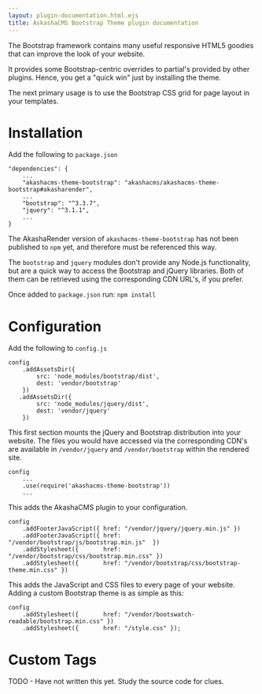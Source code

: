```yaml
---
layout: plugin-documentation.html.ejs
title: AskashaCMS Bootstrap Theme plugin documentation
---
```


The Bootstrap framework contains many useful responsive HTML5 goodies that can improve the look of your website.  

It provides some Bootstrap-centric overrides to partial's provided by other plugins.  Hence, you get a "quick win" just by installing the theme.

The next primary usage is to use the Bootstrap CSS grid for page layout in your templates.

# Installation

Add the following to `package.json`

```
"dependencies": {
    ...
    "akashacms-theme-bootstrap": "akashacms/akashacms-theme-bootstrap#akasharender",
    ...
    "bootstrap": "^3.3.7",
    "jquery": "^3.1.1",
    ...
}
```

The AkashaRender version of `akashacms-theme-bootstrap` has not been published to `npm` yet, and therefore must be referenced this way.

The `bootstrap` and `jquery` modules don't provide any Node.js functionality, but are a quick way to access the Bootstrap and jQuery libraries.  Both of them can be retrieved using the corresponding CDN URL's, if you prefer.

Once added to `package.json` run: `npm install`

# Configuration

Add the following to `config.js`

```
config
    .addAssetsDir({
        src: 'node_modules/bootstrap/dist',
        dest: 'vendor/bootstrap'
    })
   .addAssetsDir({
        src: 'node_modules/jquery/dist',
        dest: 'vendor/jquery'
    })
```

This first section mounts the jQuery and Bootstrap distribution into your website.  The files you would have accessed via the corresponding CDN's are available in `/vendor/jquery` and `/vendor/bootstrap` within the rendered site.

```
config
    ...
    .use(require('akashacms-theme-bootstrap'))
    ...
```

This adds the AkashaCMS plugin to your configuration.

```
config
    .addFooterJavaScript({ href: "/vendor/jquery/jquery.min.js" })
    .addFooterJavaScript({ href: "/vendor/bootstrap/js/bootstrap.min.js"  })
    .addStylesheet({       href: "/vendor/bootstrap/css/bootstrap.min.css" })
    .addStylesheet({       href: "/vendor/bootstrap/css/bootstrap-theme.min.css" })
```

This adds the JavaScript and CSS files to every page of your website.  Adding a custom Bootstrap theme is as simple as this:

```
config
    .addStylesheet({       href: "/vendor/bootswatch-readable/bootstrap.min.css" })
    .addStylesheet({       href: "/style.css" });
```

# Custom Tags


TODO - Have not written this yet.  Study the source code for clues.
